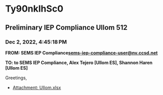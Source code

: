 # Ty90nklhSc0
## Preliminary IEP Compliance Ullom 512
### Dec 2, 2022, 4:45:18 PM
**FROM: SEMS IEP Compliance<sems-iep-compliance-user@nv.ccsd.net>**

**TO: to SEMS IEP Compliance, Alex Tejero [Ullom ES], Shannon Haren [Ullom ES]**


Greetings, 





* [Attachment: Ullom.xlsx](Ty90nklhSc0-attachment-1.xlsx)
